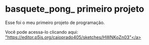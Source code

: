 # basquete_pong_ primeiro projeto

 Esse foi o meu primeiro projeto de programação.

 Você pode acessa-lo clicando aqui: <a href="" targuet="BLANK">"https://editor.p5js.org/caioprado405/sketches/HWNKoZn03"</a>
